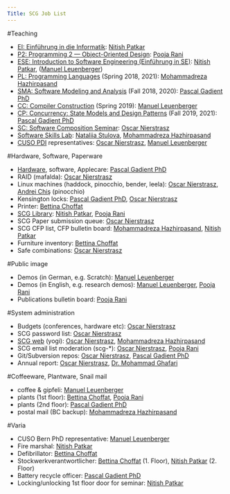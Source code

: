 ```yaml
---
Title: SCG Job List
---
```


#Teaching

-  [EI: Einführung in die Informatik](%base_url%/teaching/ei): [Nitish Patkar](%base_url%/staff/NitishPatkar)
-  [P2: Programming 2 &mdash; Object-Oriented Design](%base_url%/teaching/p2): [Pooja Rani](%base_url%/staff/Pooja-Rani)
-  [ESE: Introduction to Software Engineering (Einführung in SE)](%base_url%/teaching/ese): [Nitish Patkar](%base_url%/staff/NitishPatkar), ([Manuel Leuenberger](%base_url%/staff/ManuelLeuenberger))
-  [PL: Programming Languages](%base_url%/teaching/pl) (Spring 2018, 2021): [Mohammadreza Hazhirpasand](%base_url%/staff/MohammadrezaHazhirpasand)
-  [SMA: Software Modeling and Analysis](%base_url%/teaching/sma) (Fall 2018, 2020): [Pascal Gadient PhD](%base_url%/staff/PascalGadient)
-  [CC: Compiler Construction](%base_url%/teaching/cc) (Spring 2019): [Manuel Leuenberger](%base_url%/staff/ManuelLeuenberger)
-  [CP: Concurrency: State Models and Design Patterns](%base_url%/teaching/cp) (Fall 2019, 2021): [Pascal Gadient PhD](%base_url%/staff/PascalGadient)
-  [SC: Software Composition Seminar](%base_url%/wiki/softwarecompositionseminar): [Oscar Nierstrasz](%base_url%/staff/oscar)
-  [Software Skills Lab](%base_url%/teaching/SoftwareSkills): [Nataliia Stulova](%base_url%/staff/Nataliia-Stulova), [Mohammadreza Hazhirpasand](%base_url%/staff/MohammadrezaHazhirpasand)
-  [CUSO PDI](https://informatique.cuso.ch/welcome/) representatives: [Oscar Nierstrasz](%base_url%/staff/oscar), [Manuel Leuenberger](%base_url%/staff/ManuelLeuenberger)

#Hardware, Software, Paperware

-  [Hardware](%base_url%/wiki/scgjoblist/hardware), software, Applecare: [Pascal Gadient PhD](%base_url%/staff/PascalGadient)
-  RAID (mafalda): [Oscar Nierstrasz](%base_url%/staff/oscar)
-  Linux machines (haddock, pinocchio, bender, leela): [Oscar Nierstrasz](%base_url%/staff/oscar), [Andrei Chiş](%base_url%/staff/andreichis) (pinocchio)
-  Kensington locks: [Pascal Gadient PhD](%base_url%/staff/PascalGadient), [Oscar Nierstrasz](%base_url%/staff/oscar)
-  Printer: [Bettina Choffat](%base_url%/staff/BettinaChoffat)
-  [SCG Library](%base_url%/wiki/scglibrary): [Nitish Patkar](%base_url%/staff/NitishPatkar), [Pooja Rani](%base_url%/staff/Pooja-Rani)
-  SCG Paper submission queue: [Oscar Nierstrasz](%base_url%/staff/oscar)
-  SCG CFP list, CFP bulletin board: [Mohammadreza Hazhirpasand](%base_url%/staff/MohammadrezaHazhirpasand), [Nitish Patkar](%base_url%/staff/NitishPatkar)
-  Furniture inventory: [Bettina Choffat](%base_url%/staff/BettinaChoffat)
-  Safe combinations: [Oscar Nierstrasz](%base_url%/staff/oscar)

#Public image

-  Demos (in German, e.g. Scratch): [Manuel Leuenberger](%base_url%/staff/ManuelLeuenberger)
-  Demos (in English, e.g. research demos): [Manuel Leuenberger](%base_url%/staff/ManuelLeuenberger), [Pooja Rani](%base_url%/staff/Pooja-Rani)
-  Publications bulletin board: [Pooja Rani](%base_url%/staff/Pooja-Rani)

#System administration

-  Budgets (conferences, hardware etc): [Oscar Nierstrasz](%base_url%/staff/oscar)
-  SCG password list: [Oscar Nierstrasz](%base_url%/staff/oscar)
-  [SCG web](%base_url%/) (yogi): [Oscar Nierstrasz](%base_url%/staff/oscar), [Mohammadreza Hazhirpasand](%base_url%/staff/MohammadrezaHazhirpasand)
-  SCG email list moderation (scg-\*): [Oscar Nierstrasz](%base_url%/staff/oscar), [Pooja Rani](%base_url%/staff/Pooja-Rani)
-  Git/Subversion repos: [Oscar Nierstrasz](%base_url%/staff/oscar), [Pascal Gadient PhD](%base_url%/staff/PascalGadient)
-  Annual report: [Oscar Nierstrasz](%base_url%/staff/oscar), [Dr. Mohammad Ghafari](%base_url%/staff/Mohammad-Ghafari)

#Coffeeware, Plantware, Snail mail

-  coffee & gipfeli: [Manuel Leuenberger](%base_url%/staff/ManuelLeuenberger)
-  plants (1st floor): [Bettina Choffat](%base_url%/staff/BettinaChoffat), [Pooja Rani](%base_url%/staff/Pooja-Rani)
-  plants (2nd floor): [Pascal Gadient PhD](%base_url%/staff/PascalGadient)
-  postal mail (BC backup): [Mohammadreza Hazhirpasand](%base_url%/staff/MohammadrezaHazhirpasand)

#Varia

-  CUSO Bern PhD representative: [Manuel Leuenberger](%base_url%/staff/ManuelLeuenberger)
-  Fire marshal: [Nitish Patkar](%base_url%/staff/NitishPatkar)
-  Defibrillator: [Bettina Choffat](%base_url%/staff/BettinaChoffat)
-  Stockwerkverantwortlicher: [Bettina Choffat](%base_url%/staff/BettinaChoffat) (1. Floor), [Nitish Patkar](%base_url%/staff/NitishPatkar) (2. Floor)
-  Battery recycle officer: [Pascal Gadient PhD](%base_url%/staff/PascalGadient)
-  Locking/unlocking 1st floor door for seminar: [Nitish Patkar](%base_url%/staff/NitishPatkar)
